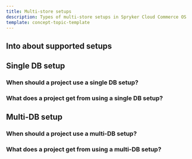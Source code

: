 ```yaml
---
title: Multi-store setups
description: Types of multi-store setups in Spryker Cloud Commerce OS
template: concept-topic-template
---
```



## Into about supported setups



## Single DB setup


### When should a project use a single DB setup?


### What does a project get from using a single DB setup?




## Multi-DB setup


### When should a project use a multi-DB setup?


### What does a project get from using a multi-DB setup? 
